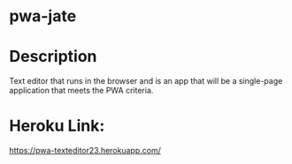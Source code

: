 # pwa-jate

# Description
Text editor that runs in the browser and is an app that will be a single-page application that meets the PWA criteria. 

# Heroku Link:
https://pwa-texteditor23.herokuapp.com/
